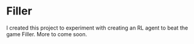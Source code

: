 # Filler

I created this project to experiment with creating an RL agent to beat the game Filler.
More to come soon.